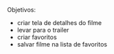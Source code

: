 Objetivos:
- criar tela de detalhes do filme
- levar para o trailer
- criar favoritos
- salvar filme na lista de favoritos